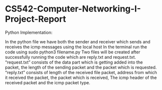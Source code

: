 # CS542-Computer-Networking-I-Project-Report

Python Implementation:

In the python file we have both the sender and receiver which sends and receives the icmp messages using the local host
In the terminal run the code using sudo python3 filename.py
Two files will be created after successfully running the code which are reply.txt and request.txt.
“request.txt” consists of the data part which is getting added into the packet, the length of the sending packet and the packet which is requested. “reply.txt” consists of length of the received file packet, address from which it received the packet, the packet which is received, The icmp header of the received packet and the icmp packet type.
